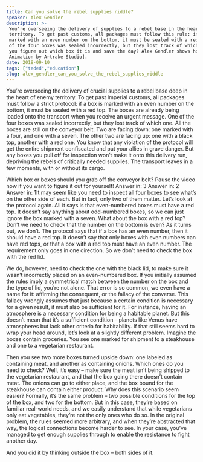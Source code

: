 ```yaml
---
title: Can you solve the rebel supplies riddle?
speaker: Alex Gendler
description: >-
 You're overseeing the delivery of supplies to a rebel base in the heart of enemy
 territory. To get past customs, all packages must follow this rule: if a box is
 marked with an even number on the bottom, it must be sealed with a red top. One
 of the four boxes was sealed incorrectly, but they lost track of which one. Can
 you figure out which box it is and save the day? Alex Gendler shows how. [TED-Ed
 Animation by Artrake Studio].
date: 2018-09-10
tags: ["teded","education"]
slug: alex_gendler_can_you_solve_the_rebel_supplies_riddle
---
```


You’re overseeing the delivery of crucial supplies to a rebel base deep in the heart of
enemy territory. To get past Imperial customs, all packages must follow a strict protocol:
if a box is marked with an even number on the bottom, it must be sealed with a red
top. The boxes are already being loaded onto the transport when you receive an urgent
message. One of the four boxes was sealed incorrectly, but they lost track of which one.
All the boxes are still on the conveyor belt. Two are facing down: one marked with a
four, and one with a seven. The other two are facing up: one with a black top, another
with a red one. You know that any violation of the protocol will get the entire shipment
confiscated and put your allies in grave danger. But any boxes you pull off for inspection
won’t make it onto this delivery run, depriving the rebels of critically needed supplies.
The transport leaves in a few moments, with or without its cargo.

Which box or boxes should you grab off the conveyor belt? Pause the video now if you want
to figure it out for yourself! Answer in: 3 Answer in: 2 Answer in: 1It may seem like you
need to inspect all four boxes to see what’s on the other side of each. But in fact, only
two of them matter. Let’s look at the protocol again. All it says is that even-numbered
boxes must have a red top. It doesn’t say anything about odd-numbered boxes, so we can
just ignore the box marked with a seven. What about the box with a red top? Don’t we need
to check that the number on the bottom is even? As it turns out, we don’t. The protocol
says that if a box has an even number, then it should have a red top. It doesn’t say that
only boxes with even numbers can have red tops, or that a box with a red top must have
an even number. The requirement only goes in one direction. So we don’t need to check
the box with the red lid.

We do, however, need to check the one with the black lid, to make sure it wasn’t
incorrectly placed on an even-numbered box. If you initially assumed the rules imply a
symmetrical match between the number on the box and the type of lid, you’re not alone.
That error is so common, we even have a name for it: affirming the consequent, or the
fallacy of the converse. This fallacy wrongly assumes that just because a certain
condition is necessary for a given result, it must also be sufficient for it. For
instance, having an atmosphere is a necessary condition for being a habitable planet. But
this doesn’t mean that it’s a sufficient condition – planets like Venus have atmospheres 
but lack other criteria for habitability. If that still seems hard to wrap your head
around, let’s look at a slightly different problem. Imagine the boxes contain groceries.
You see one marked for shipment to a steakhouse and one to a vegetarian
restaurant.

Then you see two more boxes turned upside down: one labeled as containing meat, and
another as containing onions. Which ones do you need to check? Well, it’s easy – make sure
the meat isn’t being shipped to the vegetarian restaurant, and that the box going there 
doesn’t contain meat. The onions can go to either place, and the box bound for the
steakhouse can contain either product. Why does this scenario seem easier? Formally, it’s
the same problem – two possible conditions for the top of the box, and two for the bottom.
But in this case, they’re based on familiar real-world needs, and we easily understand
that while vegetarians only eat vegetables, they’re not the only ones who do so. In the
original problem, the rules seemed more arbitrary, and when they’re abstracted that way,
the logical connections become harder to see. In your case, you’ve managed to get enough
supplies through to enable the resistance to fight another day.

And you did it by thinking outside the box – both sides of it.

<!--
ad_duration=0
event="TED-Ed"
external_start_time=0
intro_duration=0
is_subtitle_required="False"
is_talk_featured="False"
language="en"
language_swap="False"
native_language="en"
number_of_related_talks=6
number_of_speakers=1
number_of_subtitled_videos=0
number_of_tags=2
number_of_talk_download_languages=18
number_of_talk_more_resources=0
number_of_talk_recommendations=0
number_of_talks_take_actions=0
post_ad_duration=0
published_timestamp="2018-09-10 18:55:53"
recording_date="2018-09-10"
speaker_is_published=0
speaker_name="Alex Gendler"
talk_name="Can you solve the rebel supplies riddle?"
talks_tags=["teded","education"]
url_photo_talk="https://s3.amazonaws.com/talkstar-photos/uploads/ff0744b4-13c1-4132-9816-f0b4e420d06a/cardflip_textless.jpg"
url_webpage="https://www.ted.com/talks/alex_gendler_can_you_solve_the_rebel_supplies_riddle"
video_type_name="TED-Ed Original"
-->